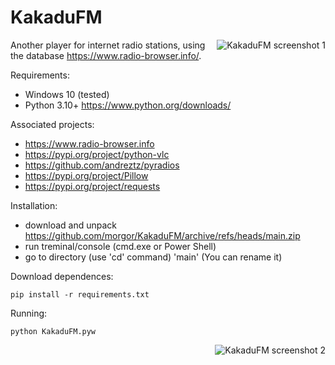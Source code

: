 # KakaduFM
<img align="right" src="https://github.com/morgor/KakaduFM/raw/main/screenshot_1.png" alt="KakaduFM screenshot 1">

Another player for internet radio stations, using the database https://www.radio-browser.info/.

Requirements:
- Windows 10 (tested)
- Python 3.10+ https://www.python.org/downloads/

Associated projects:
- https://www.radio-browser.info
- https://pypi.org/project/python-vlc
- https://github.com/andreztz/pyradios
- https://pypi.org/project/Pillow
- https://pypi.org/project/requests

Installation:
- download and unpack https://github.com/morgor/KakaduFM/archive/refs/heads/main.zip
- run treminal/console (cmd.exe or Power Shell)
- go to directory (use 'cd' command) 'main' (You can rename it)

Download dependences:

    pip install -r requirements.txt

Running:

    python KakaduFM.pyw

<img align="right" src="https://github.com/morgor/KakaduFM/raw/main/screenshot_2.png" alt="KakaduFM screenshot 2">
